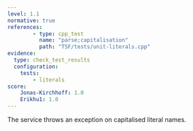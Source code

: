 ```yaml
---
level: 1.1
normative: true
references:
        - type: cpp_test
          name: "parse;capitalisation"
          path: "TSF/tests/unit-literals.cpp"
evidence:
  type: check_test_results
  configuration:
    tests: 
        - literals
score:
    Jonas-Kirchhoff: 1.0
    Erikhu1: 1.0
---
```


The service throws an exception on capitalised literal names.